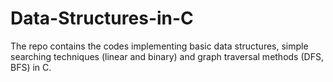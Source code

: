 # Data-Structures-in-C

The repo contains the codes implementing basic data structures,
simple searching techniques (linear and binary) and graph traversal methods (DFS, BFS)  in C.
